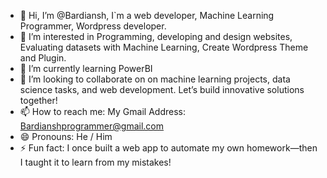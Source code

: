 - 👋 Hi, I’m @Bardiansh, I`m a web developer, Machine Learning Programmer, Wordpress developer.
- 👀 I’m interested in Programming, developing and design websites, Evaluating datasets with Machine Learning, Create Wordpress Theme and Plugin.
- 🌱 I’m currently learning PowerBI
- 💞️ I’m looking to collaborate on on machine learning projects, data science tasks, and web development. Let’s build innovative solutions together!
- 📫 How to reach me: My Gmail Address: Bardianshprogrammer@gmail.com
- 😄 Pronouns: He / Him
- ⚡ Fun fact: I once built a web app to automate my own homework—then I taught it to learn from my mistakes!

<!---
Bardiansh/Bardiansh is a ✨ special ✨ repository because its `README.md` (this file) appears on your GitHub profile.
You can click the Preview link to take a look at your changes.
--->
